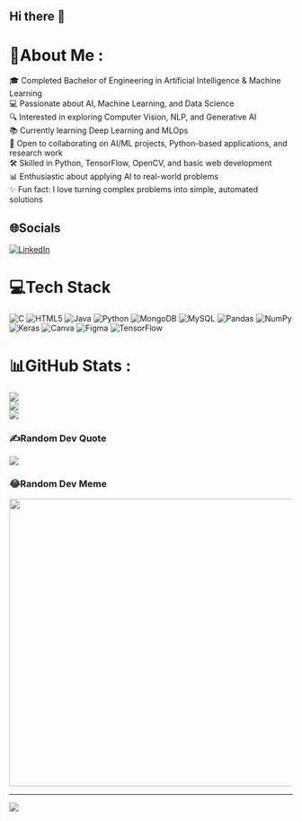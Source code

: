 ## Hi there 👋
# 💫About Me :
🎓 Completed Bachelor of Engineering in Artificial Intelligence & Machine Learning  
💻 Passionate about AI, Machine Learning, and Data Science  
🔍 Interested in exploring Computer Vision, NLP, and Generative AI  
📚 Currently learning Deep Learning and MLOps  
🤝 Open to collaborating on AI/ML projects, Python-based applications, and research work  
🛠 Skilled in Python, TensorFlow, OpenCV, and basic web development  
📊 Enthusiastic about applying AI to real-world problems  
✨ Fun fact: I love turning complex problems into simple, automated solutions  

## 🌐Socials
[![LinkedIn](https://img.shields.io/badge/LinkedIn-%230077B5.svg?logo=linkedin&logoColor=white)](https://linkedin.com/in/pratham-francies) 

# 💻Tech Stack
![C](https://img.shields.io/badge/c-%2300599C.svg?style=for-the-badge&logo=c&logoColor=white) ![HTML5](https://img.shields.io/badge/html5-%23E34F26.svg?style=for-the-badge&logo=html5&logoColor=white) ![Java](https://img.shields.io/badge/java-%23ED8B00.svg?style=for-the-badge&logo=java&logoColor=white) ![Python](https://img.shields.io/badge/python-3670A0?style=for-the-badge&logo=python&logoColor=ffdd54) ![MongoDB](https://img.shields.io/badge/MongoDB-%234ea94b.svg?style=for-the-badge&logo=mongodb&logoColor=white) ![MySQL](https://img.shields.io/badge/mysql-%2300f.svg?style=for-the-badge&logo=mysql&logoColor=white) ![Pandas](https://img.shields.io/badge/pandas-%23150458.svg?style=for-the-badge&logo=pandas&logoColor=white) ![NumPy](https://img.shields.io/badge/numpy-%23013243.svg?style=for-the-badge&logo=numpy&logoColor=white) ![Keras](https://img.shields.io/badge/Keras-%23D00000.svg?style=for-the-badge&logo=Keras&logoColor=white) ![Canva](https://img.shields.io/badge/Canva-%2300C4CC.svg?style=for-the-badge&logo=Canva&logoColor=white) 	![Figma](https://img.shields.io/badge/figma-%23F24E1E.svg?style=for-the-badge&logo=figma&logoColor=white) ![TensorFlow](https://img.shields.io/badge/TensorFlow-%23FF6F00.svg?style=for-the-badge&logo=TensorFlow&logoColor=white)

# 📊GitHub Stats :
![](https://github-readme-stats.vercel.app/api?username=prathamfrancies&theme=radical&hide_border=false&include_all_commits=false&count_private=false)<br/>
![](https://github-readme-streak-stats.herokuapp.com/?user=prathamfrancies&theme=radical&hide_border=false)<br/>
![](https://github-readme-stats.vercel.app/api/top-langs/?username=prathamfrancies&theme=radical&hide_border=false&include_all_commits=false&count_private=false&layout=compact)

### ✍️Random Dev Quote
![](https://quotes-github-readme.vercel.app/api?type=horizontal&theme=radical)

### 😂Random Dev Meme
<img src="https://random-memer.herokuapp.com/" width="512px"/>

---
[![](https://visitcount.itsvg.in/api?id=prathamfrancies&icon=0&color=0)](https://visitcount.itsvg.in)
